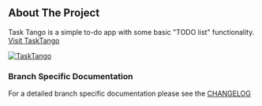 ## About The Project

Task Tango is a simple to-do app with some basic "TODO list" functionality.
[Visit TaskTango](https://tasktango.vercel.app/)

[![TaskTango](https://github.com/uetrozi/uetrozi/assets/139115048/3b26e730-3468-439d-898e-8c619da2211d)](https://tasktango.vercel.app/)

### Branch Specific Documentation

For a detailed branch specific documentation please see the [CHANGELOG](CHANGELOG.md)
